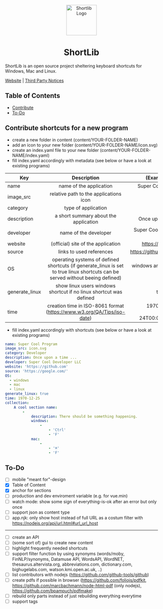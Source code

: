 <p align="center">
    <a href="https://shortlib.netlify.com"target="_blank">
        <img width="100" src="https://shortlib.netlify.app/static/logo/logo.svg" alt="Shortlib Logo">
    </a>
</p>

<h1 align="center">ShortLib</h1>

ShortLib is an open source project sheltering keyboard shortcuts for Windows, Mac and Linux. 

[Website](https://www.shortlib.com) |
[Third Party Notices](ThirdPartyNotices.txt) 

## Table of Contents

* [Contribute](#contribute)
* [To-Do](#to-do)

## Contribute shortcuts for a new program

- create a new folder in content (content/YOUR-FOLDER-NAME)
- add an icon to your new folder (content/YOUR-FOLDER-NAME/icon.svg)
- create an index.yaml file to your new folder (content/YOUR-FOLDER-NAME/index.yaml)
- fill index.yaml accordingly with metadata (see below or have a look at existing programs)

| Key            | Description                                     | (Example) value                        | 
| -------------- |:-----------------------------------------------:| --------------------------------------:|
| name           | name of the application                         | Super Cool Program                     |
| image_src      | relative path to the applications icon          | icon.svg                               |
| category       | type of application                             | Developer                              |
| description    | a short summary about the application           | Once upon a time ...                   |
| developer      | name of the developer                           | Super Cool Developer LLC               | 
| website        | (official) site of the application              | https://github.com                     |
| source         | links to used references                        | https://github.com/fr0tt               |
| OS             | operating systems of defined shortcuts (if generate_linux is set to true linux shortcuts can be served without beeing defined)                                            | windows and linux and mac              |
| generate_linux | show linux users windows shortcut if no linux shortcut was defined                                                                                                               | true or false                          |
| time           | creation time in ISO-8061 format (https://www.w3.org/QA/Tips/iso-date)             | 1970-12-25 or 1970-12-24T00:00:00.000Z |

- fill index.yaml accordingly with shortcuts (see below or have a look at existing programs)

```yaml
name: Super Cool Program
image_src: icon.svg
category: Developer
description: Once upon a time ...
developer: Super Cool Developer LLC
website: 'https://github.com'
source: 'https://google.com/'
OS:
  - windows
  - mac
  - linux
generate_linux: true
time: 1970-12-25
collection: 
    A cool section name:
        - 
            description: There should be something happening.
            windows:
                - 
                    - 'Ctrl'
                    - 'F'
            mac:
                - 
                    - '⌘'
                    - 'F'
```

## To-Do

- [ ] mobile "meant for"-design
- [x] Table of Content
- [x] anchor for sections
- [ ] production and dev enviroment variable (e.g. for vue.min)
- [ ] watch mode: show some sign of everything-is-ok after an error but only once
- [ ] support json as content type
- [ ] app.njk: only show host instead of full URL as a costum filter with https://nodejs.org/api/url.html#url_url_host

---

- [ ] create an API
- [ ] (some sort of) gui to create new content
- [ ] highlight frequently needed shortcuts
- [ ] support filter function by using synonyms (words/moby, FinNLP/synonyms, Datamuse API, WordsAPI, WordNET, thesaurus.altervista.org, abbreviations.com, dictionary.com, bighugelabs.com, watson.kmi.open.ac.uk, ..)
- [ ] list contributors with nodejs (https://github.com/github-tools/github)
- [ ] create pdfs if possible in browser (https://github.com/foliojs/pdfkit, https://github.com/marcbachmann/node-html-pdf (only nodejs), https://github.com/bpampuch/pdfmake)
- [ ] rebuild only parts instead of just rebuilding everything everytime
- [ ] support tags
